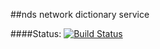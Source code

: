 ##nds
network dictionary service

####Status: [![Build Status](https://travis-ci.org/afrantisak/names.png?branch=master)](https://travis-ci.org/afrantisak/names/builds)

